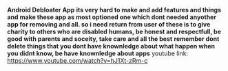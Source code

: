 **Android Debloater App**
**its very hard to make and add features and things and make these app as most optioned one which dont needed anyother app for removing and all. so i need return from user of these is to give charity to others who are disabled humans, be honest and respectfull, be good with parents and soceity, take care and all the best**
**remember dont delete things that you dont have knownledge about what happen when you didnt know, be have knownledge about apps**
youtube link: https://www.youtube.com/watch?v=hJ1Xt-zRm-c

